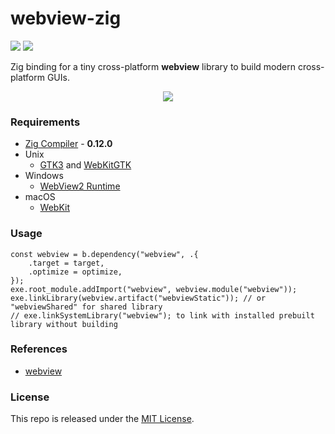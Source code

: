 # webview-zig

[![](https://img.shields.io/github/v/tag/thechampagne/webview-zig?label=version)](https://github.com/thechampagne/webview-zig/releases/latest) [![](https://img.shields.io/github/license/thechampagne/webview-zig)](https://github.com/thechampagne/webview-zig/blob/main/LICENSE)

Zig binding for a tiny cross-platform **webview** library to build modern cross-platform GUIs.

<p align="center">
<img src="https://raw.githubusercontent.com/thechampagne/webview-zig/main/.github/assets/screenshot.png"/>
</p>

### Requirements
 - [Zig Compiler](https://ziglang.org/) - **0.12.0**
 - Unix
   - [GTK3](https://webkitgtk.org/) and [WebKitGTK](https://webkitgtk.org/)
 - Windows
   - [WebView2 Runtime](https://developer.microsoft.com/en-us/microsoft-edge/webview2/)
 - macOS
   - [WebKit](https://webkit.org/)

### Usage
```zig
const webview = b.dependency("webview", .{
    .target = target,
    .optimize = optimize,
});
exe.root_module.addImport("webview", webview.module("webview"));
exe.linkLibrary(webview.artifact("webviewStatic")); // or "webviewShared" for shared library
// exe.linkSystemLibrary("webview"); to link with installed prebuilt library without building
```

### References
 - [webview](https://github.com/webview/webview)

### License

This repo is released under the [MIT License](https://github.com/thechampagne/webview-zig/blob/main/LICENSE).
